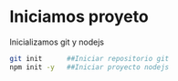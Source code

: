 # Iniciamos proyeto
Inicializamos git y nodejs
```bash
git init      ##Iniciar repositorio git
npm init -y   ##Iniciar proyecto nodejs
```
